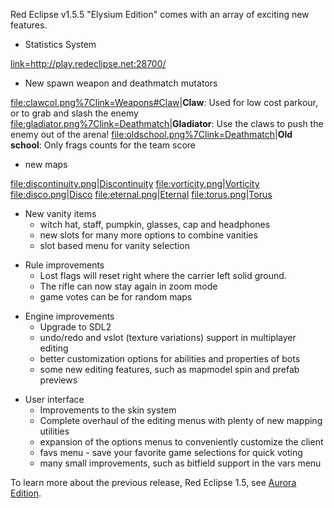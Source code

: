 Red Eclipse v1.5.5 "Elysium Edition" comes with an array of exciting new features.

-   Statistics System

[link=<http://play.redeclipse.net:28700/>](file:Stats.jpg "wikilink")

-   New spawn weapon and deathmatch mutators

<file:clawcol.png%7Clink=Weapons#Claw>|**Claw**: Used for low cost parkour, or to grab and slash the enemy <file:gladiator.png%7Clink=Deathmatch>|**Gladiator**: Use the claws to push the enemy out of the arena! <file:oldschool.png%7Clink=Deathmatch>|**Old school**: Only frags counts for the team score

-   new maps

<file:discontinuity.png>|[Discontinuity](Map_Discontinuity "wikilink") <file:vorticity.png>|[Vorticity](Map_Vorticity "wikilink") <file:disco.png>|[Disco](Map_Disco "wikilink") <file:eternal.png>|[Eternal](Map_Eternal "wikilink") <file:torus.png>|[Torus](Map_Torus "wikilink")

-   New vanity items
    -   witch hat, staff, pumpkin, glasses, cap and headphones
    -   new slots for many more options to combine vanities
    -   slot based menu for vanity selection

<!-- -->

-   Rule improvements
    -   Lost flags will reset right where the carrier left solid ground.
    -   The rifle can now stay again in zoom mode
    -   game votes can be for random maps

<!-- -->

-   Engine improvements
    -   Upgrade to SDL2
    -   undo/redo and vslot (texture variations) support in multiplayer editing
    -   better customization options for abilities and properties of bots
    -   some new editing features, such as mapmodel spin and prefab previews

<!-- -->

-   User interface
    -   Improvements to the skin system
    -   Complete overhaul of the editing menus with plenty of new mapping utilities
    -   expansion of the options menus to conveniently customize the client
    -   favs menu - save your favorite game selections for quick voting
    -   many small improvements, such as bitfield support in the vars menu

To learn more about the previous release, Red Eclipse 1.5, see [Aurora Edition](Aurora_Edition "wikilink").
